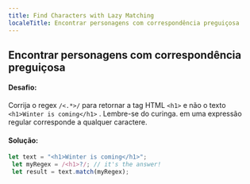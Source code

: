 ```yaml
---
title: Find Characters with Lazy Matching
localeTitle: Encontrar personagens com correspondência preguiçosa
---
```

## Encontrar personagens com correspondência preguiçosa

#### Desafio:

Corrija o regex `/<.*>/` para retornar a tag HTML `<h1>` e não o texto `<h1>Winter is coming</h1>` . Lembre-se do curinga. em uma expressão regular corresponde a qualquer caractere.

#### Solução:

```js
let text = "<h1>Winter is coming</h1>"; 
 let myRegex = /<h1>?/; // it's the answer! 
 let result = text.match(myRegex); 

```